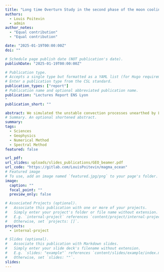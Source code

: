 ```yaml
---
title: "Long time Overturn Study in the second phase of the moon cooling using numerical and perturbated Boussinesq equations"
authors:
  - Louis Poitevin
  - admin
author_notes:
  - "Equal contribution"
  - "Equal contribution"

date: "2025-01-19T00:00:00Z"
doi: ""

# Schedule page publish date (NOT publication's date).
publishDate: "2025-01-19T00:00:00Z"

# Publication type.
# Accepts a single type but formatted as a YAML list (for Hugo requirements).
# Enter a publication type from the CSL standard.
publication_types: ["report"]
# Publication name and optional abbreviated publication name.
publication: "Lectures Report ENS Lyon
"
publication_short: ""

abstract: We simulated the unstable convection processes unearthed by L.Collin in the second phase of the moon cooling using Dedalus. We unearthed a slow settling of the overturning circulation contradicting previous assumptions in the litterature and we justified that by a perturbation analysis of the governing equations. We also studied the consequences of the thermal profiles and the Raleigh in the strength of the overturning circulation.
# Summary. An optional shortened abstract.
summary:
tags:
  - Sciences
  - Geophysics
  - Numerical Method
  - Spectral Method
featured: false

url_pdf:
url_slides: uploads/slides_publications/GEO_beamer.pdf
url_code: "https://gitlab.com/LouisPoitevin/magma_ocean"
# Featured image
# To use, add an image named `featured.jpg/png` to your page's folder.
image:
  caption: ""
  focal_point: ""
  preview_only: false

# Associated Projects (optional).
#   Associate this publication with one or more of your projects.
#   Simply enter your project's folder or file name without extension.
#   E.g. `internal-project` references `content/project/internal-project/index.md`.
#   Otherwise, set `projects: []`.
projects:
  - internal-project

# Slides (optional).
#   Associate this publication with Markdown slides.
#   Simply enter your slide deck's filename without extension.
#   E.g. `slides: "example"` references `content/slides/example/index.md`.
#   Otherwise, set `slides: ""`.
slides:
---
```

